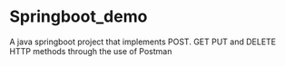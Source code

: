 # Springboot_demo
 
A java springboot project that implements POST. GET PUT and DELETE HTTP methods through the use of Postman
